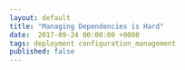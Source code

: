 ```yaml
---
layout: default
title: "Managing Dependencies is Hard"
date:  2017-09-24 00:00:00 +0000
tags: deployment configuration_management
published: false
---
```

